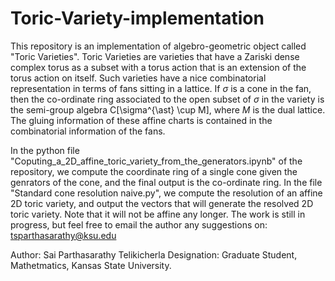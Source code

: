 # Toric-Variety-implementation
This repository is an implementation of algebro-geometric object called "Toric Varieties".
Toric Varieties are varieties that have a Zariski dense complex torus as a subset with a torus action that is an extension of the torus action on itself. Such varieties have a nice combinatorial representation in terms of fans sitting in a lattice. If $\sigma$ is a cone in the fan, then the co-ordinate ring associated to the open subset of $\sigma$ in the variety is the semi-group algebra C[\sigma^{\ast} \cup M], where $M$ is the dual lattice. The gluing information of these affine charts is contained in the combinatorial information of the fans. 

In the python file "Coputing_a_2D_affine_toric_variety_from_the_generators.ipynb" of the repository, we compute the coordinate ring of a single cone given the genrators of the cone, and the final output is the co-ordinate ring. 
In the file "Standard cone resolution naive.py", we compute the resolution of an affine 2D toric variety, and output the vectors that will generate the resolved 2D toric variety. Note that it will not be affine any longer. 
The work is still in progress, but feel free to email the author any suggestions on:
tsparthasarathy@ksu.edu

Author: Sai Parthasarathy Telikicherla
Designation: Graduate Student, Mathetmatics, Kansas State University. 
